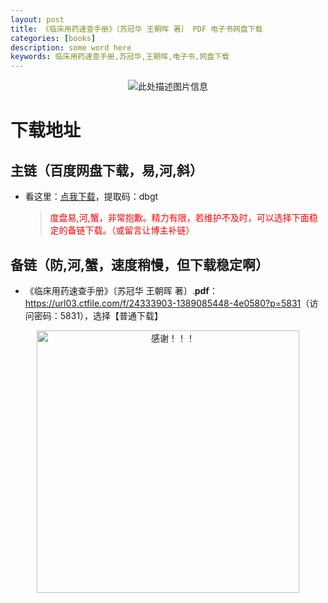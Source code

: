 ```yaml
---
layout: post
title: 《临床用药速查手册》〔苏冠华 王朝晖 著〕 PDF 电子书网盘下载
categories: [books]
description: some word here
keywords: 临床用药速查手册,苏冠华,王朝晖,电子书,网盘下载
---
```


<div align="center"><img src="https://qweree.cn/wp-content/uploads/2024/10/lin-chuang-yong-yao-su-cha-shou-ce.jpeg" alt="此处描述图片信息"></div>

# 下载地址

## 主链（百度网盘下载，易,河,斜）

- 看这里：[点我下载](https://pan.baidu.com/s/1iMXUbSbtZQZjDcqDmnWUyw?pwd=dbgt)，提取码：dbgt

  > <p style="color:red" >度盘易,河,蟹，非常抱歉。精力有限，若维护不及时，可以选择下面稳定的备链下载。（或留言让博主补链）</p>

## 备链（防,河,蟹，速度稍慢，但下载稳定啊）

- 《临床用药速查手册》〔苏冠华 王朝晖 著〕.**pdf**：<https://url03.ctfile.com/f/24333903-1389085448-4e0580?p=5831>（访问密码：5831），选择【普通下载】

<div align="center"><img src="https://pic.imgdb.cn/item/6707df6bd29ded1a8ce37031.gif" alt="感谢！！！" width="420px" height="auto"/></div>
